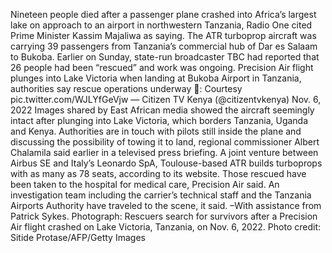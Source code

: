 Nineteen people died after a passenger plane crashed into Africa’s largest lake on approach to an airport in northwestern Tanzania, Radio One cited Prime Minister Kassim Majaliwa as saying.
The ATR turboprop aircraft was carrying 39 passengers from Tanzania’s commercial hub of Dar es Salaam to Bukoba. Earlier on Sunday, state-run broadcaster TBC had reported that 26 people had been “rescued” and work was ongoing.
Precision Air flight plunges into Lake Victoria when landing at Bukoba Airport in Tanzania, authorities say rescue operations underway
🎥: Courtesy pic.twitter.com/WJLYfGeVjw
— Citizen TV Kenya (@citizentvkenya) Nov. 6, 2022
Images shared by East African media showed the aircraft seemingly intact after plunging into Lake Victoria, which borders Tanzania, Uganda and Kenya.
Authorities are in touch with pilots still inside the plane and discussing the possibility of towing it to land, regional commissioner Albert Chalamila said earlier in a televised press briefing.
A joint venture between Airbus SE and Italy’s Leonardo SpA, Toulouse-based ATR builds turboprops with as many as 78 seats, according to its website.
Those rescued have been taken to the hospital for medical care, Precision Air said. An investigation team including the carrier’s technical staff and the Tanzania Airports Authority have traveled to the scene, it said.
–With assistance from Patrick Sykes.
Photograph: Rescuers search for survivors after a Precision Air flight crashed on Lake Victoria, Tanzania, on Nov. 6, 2022. Photo credit: Sitide Protase/AFP/Getty Images